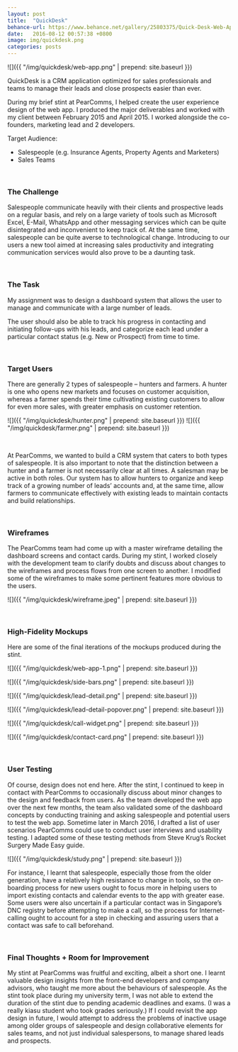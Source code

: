 ```yaml
---
layout: post
title:  "QuickDesk"
behance-url: https://www.behance.net/gallery/25803375/Quick-Desk-Web-App-UI-Design
date:   2016-08-12 00:57:38 +0800
image: img/quickdesk.png
categories: posts
---
```


![]({{ "/img/quickdesk/web-app.png" | prepend: site.baseurl }})

QuickDesk is a CRM application optimized for sales professionals and teams to manage their leads and close prospects easier than ever.

During my brief stint at PearComms, I helped create the user experience design of the web app. I produced the major deliverables and worked with my client between February 2015 and April 2015. I worked alongside the co-founders, marketing lead and 2 developers.

Target Audience:

* Salespeople (e.g. Insurance Agents, Property Agents and Marketers)
* Sales Teams

&nbsp;

### The Challenge

Salespeople communicate heavily with their clients and prospective leads on a regular basis, and rely on a large variety of tools such as Microsoft Excel, E-Mail, WhatsApp and other messaging services which can be quite disintegrated and inconvenient to keep track of. At the same time, salespeople can be quite averse to technological change. Introducing to our users a new tool aimed at increasing sales productivity and integrating communication services would also prove to be a daunting task.

&nbsp;

### The Task

My assignment was to design a dashboard system that allows the user to manage and communicate with a large number of leads.

The user should also be able to track his progress in contacting and initiating follow-ups with his leads, and categorize each lead under a particular contact status (e.g. New or Prospect) from time to time.

&nbsp;

### Target Users

There are generally 2 types of salespeople – hunters and farmers. A hunter is one who opens new markets and focuses on customer acquisition, whereas a farmer spends their time cultivating existing customers to allow for even more sales, with greater emphasis on customer retention.

![]({{ "/img/quickdesk/hunter.png" | prepend: site.baseurl }})
![]({{ "/img/quickdesk/farmer.png" | prepend: site.baseurl }})

&nbsp;

At PearComms, we wanted to build a CRM system that caters to both types of salespeople. It is also important to note that the distinction between a hunter and a farmer is not necessarily clear at all times. A salesman may be active in both roles. Our system has to allow hunters to organize and keep track of a growing number of leads’ accounts and, at the same time, allow farmers to communicate effectively with existing leads to maintain contacts and build relationships.

&nbsp;

### Wireframes

The PearComms team had come up with a master wireframe detailing the dashboard screens and contact cards. During my stint, I worked closely with the development team to clarify doubts and discuss about changes to the wireframes and process flows from one screen to another. I modified some of the wireframes to make some pertinent features more obvious to the users.

![]({{ "/img/quickdesk/wireframe.jpeg" | prepend: site.baseurl }})

&nbsp;

### High-Fidelity Mockups

Here are some of the final iterations of the mockups produced during the stint.

![]({{ "/img/quickdesk/web-app-1.png" | prepend: site.baseurl }})

![]({{ "/img/quickdesk/side-bars.png" | prepend: site.baseurl }})

![]({{ "/img/quickdesk/lead-detail.png" | prepend: site.baseurl }})

![]({{ "/img/quickdesk/lead-detail-popover.png" | prepend: site.baseurl }})

![]({{ "/img/quickdesk/call-widget.png" | prepend: site.baseurl }})

![]({{ "/img/quickdesk/contact-card.png" | prepend: site.baseurl }})

&nbsp;

### User Testing

Of course, design does not end here. After the stint, I continued to keep in contact with PearComms to occasionally discuss about minor changes to the design and feedback from users. As the team developed the web app over the next few months, the team also validated some of the dashboard concepts by conducting training and asking salespeople and potential users to test the web app. Sometime later in March 2016, I drafted a list of user scenarios PearComms could use to conduct user interviews and usability testing. I adapted some of these testing methods from Steve Krug’s Rocket Surgery Made Easy guide.

![]({{ "/img/quickdesk/study.png" | prepend: site.baseurl }})

For instance, I learnt that salespeople, especially those from the older generation, have a relatively high resistance to change in tools, so the on-boarding process for new users ought to focus more in helping users to import existing contacts and calendar events to the app with greater ease. Some users were also uncertain if a particular contact was in Singapore’s DNC registry before attempting to make a call, so the process for Internet-calling ought to account for a step in checking and assuring users that a contact was safe to call beforehand.

&nbsp;

### Final Thoughts + Room for Improvement

My stint at PearComms was fruitful and exciting, albeit a short one. I learnt valuable design insights from the front-end developers and company advisors, who taught me more about the behaviours of salespeople. As the stint took place during my university term, I was not able to extend the duration of the stint due to pending academic deadlines and exams. (I was a really kiasu student who took grades seriously.) If I could revisit the app design in future, I would attempt to address the problems of inactive usage among older groups of salespeople and design collaborative elements for sales teams, and not just individual salespersons, to manage shared leads and prospects.
